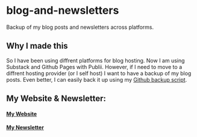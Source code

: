 # blog-and-newsletters
Backup of my blog posts and newsletters across platforms.

## Why I made this
So I have been using diffrent platforms for blog hosting. Now I am using Substack and Github Pages with Publii. However, if I need to move to a diffrent hosting provider (or I self host) I want to have a backup of my blog posts. Even better, I can easily back it up using my [Github backup script](https://github.com/slashtechno/github-backup).

## My Website & Newsletter: 
#### [My Website](https://slashtechno.github.io)

#### [My Newsletter](https://techsense.substack.com/)
